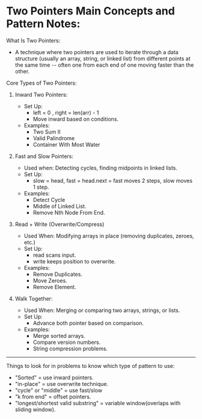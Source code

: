 # Two Pointers Main Concepts and Pattern Notes:

What Is Two Pointers:
- A technique where two pointers are used to iterate through a data structure (usually an array, string, or linked list) from different points at the same
time -- often one from each end of one moving faster than the other.


Core Types of Two Pointers:
1. Inward Two Pointers:
	- Set Up:
		- left = 0 , right = len(arr) - 1
		- Move inward based on conditions.
	- Examples:
		- Two Sum II
		- Valid Palindrome
		- Container With Most Water

2. Fast and Slow Pointers:
	- Used when: Detecting cycles, finding midpoints in linked lists.
	- Set Up:
		- slow = head, fast = head.next
		= fast moves 2 steps, slow moves 1 step.
	- Examples:
		- Detect Cycle
		- Middle of Linked List.
		- Remove Nth Node From End.
	
3. Read + Write (Overwrite/Compress)
	- Used When: Modifying arrays in place (removing duplicates, zeroes, etc.)
	- Set Up:
		- read scans input.
		- write keeps position to overwrite.
	- Examples:
		- Remove Duplicates.
		- Move Zeroes.
		- Remove Element.

4. Walk Together:
	- Used When: Merging or comparing two arrays, strings, or lists.
	- Set Up:
		- Advance both pointer based on comparison.
	- Examples:
		 - Merge sorted arrays.
		 - Compare version numbers.
		 - String compression problems.

--------------------------------------------------------------------------------------------

Things to look for in problems to know which type of pattern to use:
- "Sorted" = use inward pointers.
- "in-place" = use overwrite technique.
- "cycle" or "middle" = use fast/slow
- "k from end" = offset pointers.
- "longest/shortest valid substring" = variable window(overlaps with sliding window).

















